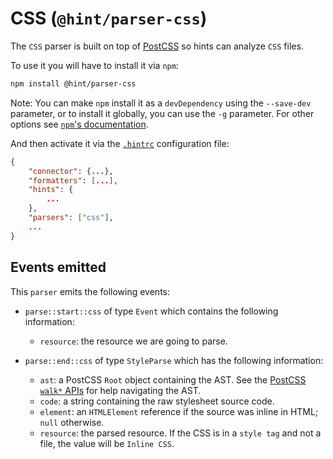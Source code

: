 # CSS (`@hint/parser-css`)

The `CSS` parser is built on top of [PostCSS][postcss] so hints can
analyze `CSS` files.

To use it you will have to install it via `npm`:

```bash
npm install @hint/parser-css
```

Note: You can make `npm` install it as a `devDependency` using the
`--save-dev` parameter, or to install it globally, you can use the
`-g` parameter. For other options see [`npm`'s
documentation](https://docs.npmjs.com/cli/install).

And then activate it via the [`.hintrc`][hintrc] configuration file:

```json
{
    "connector": {...},
    "formatters": [...],
    "hints": {
        ...
    },
    "parsers": ["css"],
    ...
}
```

## Events emitted

This `parser` emits the following events:

* `parse::start::css` of type `Event` which contains the following information:

  * `resource`: the resource we are going to parse.

* `parse::end::css` of type `StyleParse` which has the following information:

  * `ast`: a PostCSS `Root` object containing the AST.
    See the [PostCSS `walk*` APIs][postcss-walk] for help navigating
    the AST.
  * `code`: a string containing the raw stylesheet source code.
  * `element`: an `HTMLElement` reference if the source was inline
    in HTML; `null` otherwise.
  * `resource`: the parsed resource. If the CSS is in a `style tag`
    and not a file, the value will be `Inline CSS`.

<!-- Link labels: -->

[hintrc]: https://webhint.io/docs/user-guide/configuring-webhint/summary/
[postcss]: https://postcss.org/
[postcss-walk]: https://api.postcss.org/Container.html#walk
